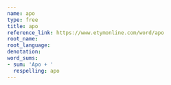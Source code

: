 ```yaml
---
name: apo
type: free
title: apo
reference_link: https://www.etymonline.com/word/apo
root_name: 
root_language: 
denotation: 
word_sums:
- sum: 'Apo + '
  respelling: apo
---
```

